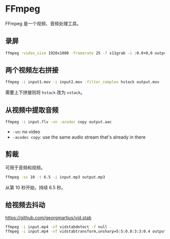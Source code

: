 # FFmpeg

FFmpeg 是一个视频、音频处理工具。

## 录屏

```sh
ffmpeg -video_size 1920x1080 -framerate 25 -f x11grab -i :0.0+0,0 output.mp4
```

## 两个视频左右拼接

```sh
ffmpeg -i input1.mov -i input2.mov -filter_complex hstack output.mov
```

需要上下拼接则将 `hstack` 改为 `vstack`。

## 从视频中提取音频

```sh
ffmpeg -i input.flv -vn -acodec copy output.aac
```

- `-vn`: no video
- `-acodec copy`: use the same audio stream that's already in there

## 剪裁

可用于音频和视频。

```sh
ffmpeg -ss 10 -t 6.5 -i input.mp3 output.mp3
```

从第 10 秒开始，持续 6.5 秒。

## 给视频去抖动

<https://github.com/georgmartius/vid.stab>

```sh
ffmpeg -i input.mp4 -vf vidstabdetect -f null -
ffmpeg -i input.mp4 -vf vidstabtransform,unsharp=5:5:0.8:3:3:0.4 output.mp4
```
